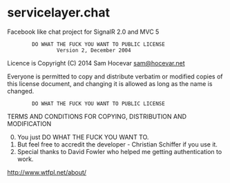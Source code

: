 servicelayer.chat
=================

Facebook like chat project for SignalR 2.0 and MVC 5

            DO WHAT THE FUCK YOU WANT TO PUBLIC LICENSE
                    Version 2, December 2004

 Licence is Copyright (C) 2014 Sam Hocevar <sam@hocevar.net>

 Everyone is permitted to copy and distribute verbatim or modified
 copies of this license document, and changing it is allowed as long
 as the name is changed.

            DO WHAT THE FUCK YOU WANT TO PUBLIC LICENSE
   TERMS AND CONDITIONS FOR COPYING, DISTRIBUTION AND MODIFICATION

  0. You just DO WHAT THE FUCK YOU WANT TO.
  1. But feel free to accredit the developer - Christian Schiffer if you use it.
  2. Special thanks to David Fowler who helped me getting authentication to work.

http://www.wtfpl.net/about/ 
